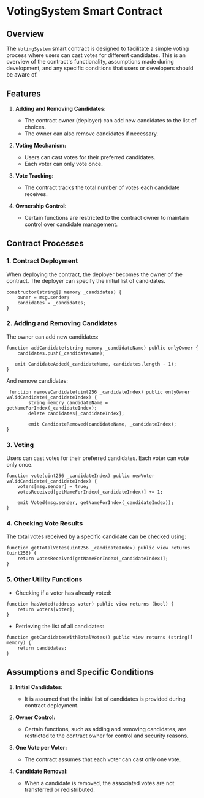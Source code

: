 # VotingSystem Smart Contract

## Overview

The `VotingSystem` smart contract is designed to facilitate a simple voting process where users can cast votes for different candidates. This is an overview of the contract's functionality, assumptions made during development, and any specific conditions that users or developers should be aware of.

## Features

1. **Adding and Removing Candidates:**
   - The contract owner (deployer) can add new candidates to the list of choices.
   - The owner can also remove candidates if necessary.

2. **Voting Mechanism:**
   - Users can cast votes for their preferred candidates.
   - Each voter can only vote once.

3. **Vote Tracking:**
   - The contract tracks the total number of votes each candidate receives.

4. **Ownership Control:**
   - Certain functions are restricted to the contract owner to maintain control over candidate management.

## Contract Processes

### 1. Contract Deployment

When deploying the contract, the deployer becomes the owner of the contract. The deployer can specify the initial list of candidates.

```solidity
constructor(string[] memory _candidates) {
    owner = msg.sender;
    candidates = _candidates;
}
```

### 2. Adding and Removing Candidates

The owner can add new candidates:

```solidity
function addCandidate(string memory _candidateName) public onlyOwner {
    candidates.push(_candidateName);

   emit CandidateAdded(_candidateName, candidates.length - 1);
}
```

And remove candidates:

```solidity
 function removeCandidate(uint256 _candidateIndex) public onlyOwner validCandidate(_candidateIndex) {
        string memory candidateName = getNameForIndex(_candidateIndex);
        delete candidates[_candidateIndex];

        emit CandidateRemoved(candidateName, _candidateIndex);
}
```

### 3. Voting

Users can cast votes for their preferred candidates. Each voter can vote only once.

```solidity
function vote(uint256 _candidateIndex) public newVoter validCandidate(_candidateIndex) {
    voters[msg.sender] = true;
    votesReceived[getNameForIndex(_candidateIndex)] += 1;

    emit Voted(msg.sender, getNameForIndex(_candidateIndex));
}
```

### 4. Checking Vote Results

The total votes received by a specific candidate can be checked using:

```solidity
function getTotalVotes(uint256 _candidateIndex) public view returns (uint256) {
    return votesReceived[getNameForIndex(_candidateIndex)];
}
```

### 5. Other Utility Functions

- Checking if a voter has already voted:

```solidity
function hasVoted(address voter) public view returns (bool) {
    return voters[voter];
}
```

- Retrieving the list of all candidates:

```solidity
function getCandidatesWithTotalVotes() public view returns (string[] memory) {
    return candidates;
}
```

## Assumptions and Specific Conditions

1. **Initial Candidates:**
   - It is assumed that the initial list of candidates is provided during contract deployment.

2. **Owner Control:**
   - Certain functions, such as adding and removing candidates, are restricted to the contract owner for control and security reasons.

3. **One Vote per Voter:**
   - The contract assumes that each voter can cast only one vote.

4. **Candidate Removal:**
   - When a candidate is removed, the associated votes are not transferred or redistributed.